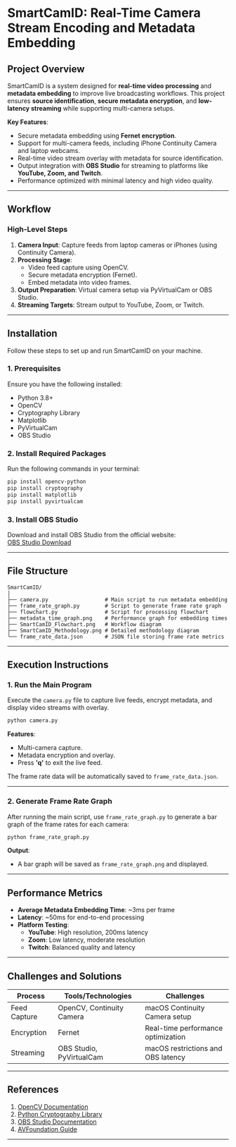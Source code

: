 

# **SmartCamID: Real-Time Camera Stream Encoding and Metadata Embedding**

## **Project Overview**

SmartCamID is a system designed for **real-time video processing** and **metadata embedding** to improve live broadcasting workflows. This project ensures **source identification**, **secure metadata encryption**, and **low-latency streaming** while supporting multi-camera setups.  

**Key Features**:
- Secure metadata embedding using **Fernet encryption**.
- Support for multi-camera feeds, including iPhone Continuity Camera and laptop webcams.
- Real-time video stream overlay with metadata for source identification.
- Output integration with **OBS Studio** for streaming to platforms like **YouTube, Zoom, and Twitch**.
- Performance optimized with minimal latency and high video quality.

---

## **Workflow**

### **High-Level Steps**  
1. **Camera Input**: Capture feeds from laptop cameras or iPhones (using Continuity Camera).  
2. **Processing Stage**:  
   - Video feed capture using OpenCV.  
   - Secure metadata encryption (Fernet).  
   - Embed metadata into video frames.  
3. **Output Preparation**: Virtual camera setup via PyVirtualCam or OBS Studio.  
4. **Streaming Targets**: Stream output to YouTube, Zoom, or Twitch.

---

## **Installation**

Follow these steps to set up and run SmartCamID on your machine.

### **1. Prerequisites**
Ensure you have the following installed:
- Python 3.8+  
- OpenCV  
- Cryptography Library  
- Matplotlib  
- PyVirtualCam  
- OBS Studio  

### **2. Install Required Packages**

Run the following commands in your terminal:
```bash
pip install opencv-python
pip install cryptography
pip install matplotlib
pip install pyvirtualcam
```

### **3. Install OBS Studio**

Download and install OBS Studio from the official website:  
[OBS Studio Download](https://obsproject.com/)

---

## **File Structure**

```plaintext
SmartCamID/
│
├── camera.py                  # Main script to run metadata embedding
├── frame_rate_graph.py        # Script to generate frame rate graph
├── flowchart.py               # Script for processing flowchart
├── metadata_time_graph.png    # Performance graph for embedding times
├── SmartCamID_Flowchart.png   # Workflow diagram
├── SmartCamID_Methodology.png # Detailed methodology diagram
└── frame_rate_data.json       # JSON file storing frame rate metrics
```

---

## **Execution Instructions**

### **1. Run the Main Program**

Execute the `camera.py` file to capture live feeds, encrypt metadata, and display video streams with overlay.

```bash
python camera.py
```

**Features**:
- Multi-camera capture.
- Metadata encryption and overlay.
- Press **'q'** to exit the live feed.

The frame rate data will be automatically saved to `frame_rate_data.json`.

---

### **2. Generate Frame Rate Graph**

After running the main script, use `frame_rate_graph.py` to generate a bar graph of the frame rates for each camera:

```bash
python frame_rate_graph.py
```

**Output**:
- A bar graph will be saved as `frame_rate_graph.png` and displayed.  
---

## **Performance Metrics**

- **Average Metadata Embedding Time**: ~3ms per frame  
- **Latency**: ~50ms for end-to-end processing  
- **Platform Testing**:
   - **YouTube**: High resolution, 200ms latency  
   - **Zoom**: Low latency, moderate resolution  
   - **Twitch**: Balanced quality and latency  

---

## **Challenges and Solutions**

| **Process**         | **Tools/Technologies**      | **Challenges**                    |  
|----------------------|-----------------------------|-----------------------------------|  
| Feed Capture        | OpenCV, Continuity Camera  | macOS Continuity Camera setup    |  
| Encryption          | Fernet                     | Real-time performance optimization|  
| Streaming           | OBS Studio, PyVirtualCam   | macOS restrictions and OBS latency|  

---

## **References**

1. [OpenCV Documentation](https://docs.opencv.org)  
2. [Python Cryptography Library](https://cryptography.io/en/latest/)  
3. [OBS Studio Documentation](https://obsproject.com/wiki/)  
4. [AVFoundation Guide](https://developer.apple.com/documentation/avfoundation/)

---
